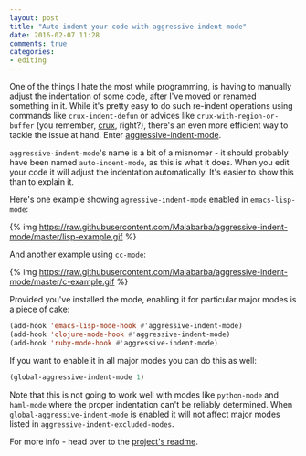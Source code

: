 ```yaml
---
layout: post
title: "Auto-indent your code with aggressive-indent-mode"
date: 2016-02-07 11:28
comments: true
categories:
- editing
---
```


One of the things I hate the most while programming, is having to
manually adjust the indentation of some code, after I've moved or
renamed something in it. While it's pretty easy to do such re-indent
operations using commands like `crux-indent-defun` or
advices like `crux-with-region-or-buffer` (you remember,
[crux](https://github.com/bbatsov/crux), right?), there's an even more
efficient way to tackle the issue at hand. Enter
[aggressive-indent-mode](https://github.com/Malabarba/aggressive-indent-mode).

`aggressive-indent-mode`'s name is a bit of a misnomer - it should
probably have been named `auto-indent-mode`, as this is what it
does. When you edit your code it will adjust the indentation
automatically. It's easier to show this than to explain it.

Here's one example showing `agressive-indent-mode` enabled in `emacs-lisp-mode`:

{% img https://raw.githubusercontent.com/Malabarba/aggressive-indent-mode/master/lisp-example.gif %}

And another example using `cc-mode`:

{% img https://raw.githubusercontent.com/Malabarba/aggressive-indent-mode/master/c-example.gif %}

Provided you've installed the mode, enabling it for particular major modes is a piece of cake:

``` cl
(add-hook 'emacs-lisp-mode-hook #'aggressive-indent-mode)
(add-hook 'clojure-mode-hook #'aggressive-indent-mode)
(add-hook 'ruby-mode-hook #'aggressive-indent-mode)
```

If you want to enable it in all major modes you can do this as well:

``` cl
(global-aggressive-indent-mode 1)
```

Note that this is not going to work well with modes like `python-mode`
and `haml-mode` where the proper indentation can't be reliably
determined.  When `global-aggressive-indent-mode` is enabled it will
not affect major modes listed in `aggressive-indent-excluded-modes`.

For more info - head over to the
[project's readme](https://github.com/Malabarba/aggressive-indent-mode/blob/master/README.md).
